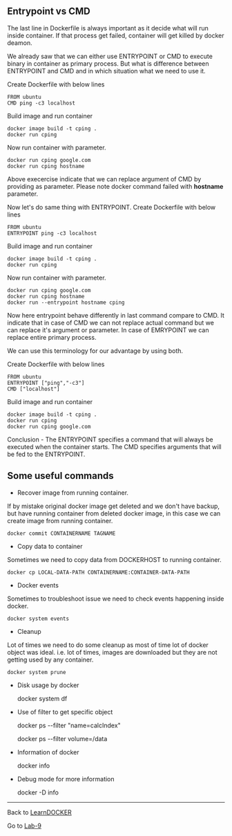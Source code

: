 ## Entrypoint vs CMD

The last line in Dockerfile is always important as it decide what will run inside container. If that process get failed, container will get killed by docker deamon.

We already saw that we can either use ENTRYPOINT or CMD to execute binary in container as primary process. But what is difference between ENTRYPOINT and CMD and in which situation what we need to use it.

Create Dockerfile with below lines

    FROM ubuntu
    CMD ping -c3 localhost

Build image and run container

    docker image build -t cping .
    docker run cping

Now run container with parameter.

    docker run cping google.com
    docker run cping hostname

Above execercise indicate that we can replace argument of CMD by providing as parameter.
Please note docker command failed with **hostname** parameter.

Now let's do same thing with ENTRYPOINT. Create Dockerfile with below lines

    FROM ubuntu
    ENTRYPOINT ping -c3 localhost

Build image and run container

    docker image build -t cping .
    docker run cping

Now run container with parameter.

    docker run cping google.com
    docker run cping hostname
    docker run --entrypoint hostname cping

Now here entrypoint behave differently in last command compare to CMD. It indicate that in case of CMD we can not replace actual command but we can replace it's argument or parameter. In case of EMRYPOINT we can replace entire primary process.

We can use this terminology for our advantage by using both.

Create Dockerfile with below lines

    FROM ubuntu
    ENTRYPOINT ["ping","-c3"]
    CMD ["localhost"]

Build image and run container

    docker image build -t cping .
    docker run cping
    docker run cping google.com

Conclusion - The ENTRYPOINT specifies a command that will always be executed when the container starts. The CMD specifies arguments that will be fed to the ENTRYPOINT.

## Some useful commands
- Recover image from running container.

If by mistake original docker image get deleted and we don't have backup, but have running container from deleted docker image, in this case we can create image from running container.

    docker commit CONTAINERNAME TAGNAME

- Copy data to container

Sometimes we need to copy data from DOCKERHOST to running container.

    docker cp LOCAL-DATA-PATH CONTAINERNAME:CONTAINER-DATA-PATH

- Docker events

Sometimes to troubleshoot issue we need to check events happening inside docker.

    docker system events

- Cleanup

Lot of times we need to do some cleanup as most of time lot of docker object was ideal.
i.e. lot of times, images are downloaded but they are not getting used by any container.

    docker system prune

- Disk usage by docker

    docker system df

- Use of filter to get specific object

    docker ps --filter "name=calcIndex"
    
    docker ps --filter volume=/data

- Information of docker

    docker info

- Debug mode for more information

    docker -D info

------

Back to [LearnDOCKER](../Readme.md)

Go to [Lab-9](../Lab-10/Readme.md)